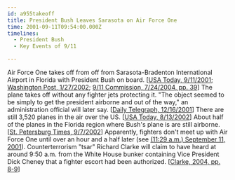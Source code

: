 ```yaml
---
id: a955takeoff
title: President Bush Leaves Sarasota on Air Force One
time: 2001-09-11T09:54:00.000Z
timelines:
  - President Bush
  - Key Events of 9/11

---
```


Air Force One takes off from off from Sarasota-Bradenton International Airport in Florida with President Bush on board. [[USA Today, 9/11/2001][1]; [Washington Post, 1/27/2002][2]; [9/11 Commission, 7/24/2004, pp. 39][3]] The plane takes off without any fighter jets protecting it. "The object seemed to be simply to get the president airborne and out of the way," an administration official will later say. [[Daily Telegraph, 12/16/2001][4]] There are still 3,520 planes in the air over the US. [[USA Today, 8/13/2002][5]] About half of the planes in the Florida region where Bush's plane is are still airborne. [[St. Petersburg Times, 9/7/2002][6]] Apparently, fighters don't meet up with Air Force One until over an hour and a half later (see [(11:29 a.m.) September 11, 2001](/timeline/#a1055fightersfinally)). Counterterrorism "tsar" Richard Clarke will claim to have heard at around 9:50 a.m. from the White House bunker containing Vice President Dick Cheney that a fighter escort had been authorized. [[Clarke, 2004, pp. 8-9][7]]

[1]: https://web.archive.org/web/20040702035745/http:/www.usatoday.com/educate/vpp-keen-poolrpt.htm
[2]: http://www.washingtonpost.com/wp-dyn/content/article/2006/07/18/AR2006071801175.html
[3]: https://web.archive.org/web/20041020144854/http://www.decloah.com/mirrors/9-11/911_Report.txt
[4]: https://www.telegraph.co.uk/news/worldnews/northamerica/usa/1365455/Revealed-what-really-went-on-during-Bushs-missing-hours.html
[5]: https://usatoday30.usatoday.com/news/sept11/2002-08-12-hijacker-daytwo_x.htm
[6]: https://web.archive.org/web/20020913033803/http://www.sptimes.com/2002/09/07/911/In_chaos__TIA_tower_c.shtml
[7]: https://www.amazon.com/Against-All-Enemies-Inside-Americas/dp/0743260244
